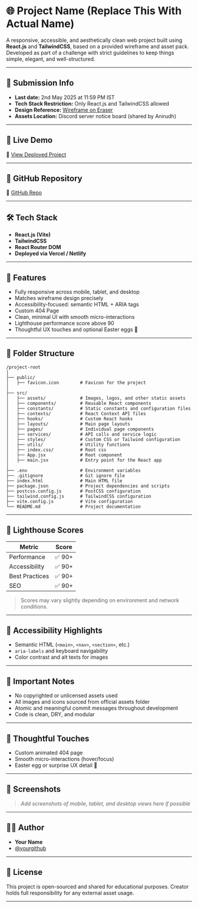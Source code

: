 # 🌐 Project Name (Replace This With Actual Name)

A responsive, accessible, and aesthetically clean web project built using **React.js** and **TailwindCSS**, based on a provided wireframe and asset pack. Developed as part of a challenge with strict guidelines to keep things simple, elegant, and well-structured.

---

## 📅 Submission Info

- **Last date:** 2nd May 2025 at 11:59 PM IST
- **Tech Stack Restriction:** Only React.js and TailwindCSS allowed
- **Design Reference:** [Wireframe on Eraser](https://app.eraser.io/workspace/OVKKJzx4PRQBL7rScVg8)
- **Assets Location:** Discord server notice board (shared by Anirudh)

---

## 🔗 Live Demo

🚀 [View Deployed Project](https://your-deployed-link.vercel.app)

---

## 📂 GitHub Repository

🔗 [GitHub Repo](https://github.com/yourusername/your-repo-name)

---

## 🛠️ Tech Stack

- **React.js (Vite)**
- **TailwindCSS**
- **React Router DOM**
- **Deployed via Vercel / Netlify**

---

## 🎨 Features

- Fully responsive across mobile, tablet, and desktop
- Matches wireframe design precisely
- Accessibility-focused: semantic HTML + ARIA tags
- Custom 404 Page
- Clean, minimal UI with smooth micro-interactions
- Lighthouse performance score above 90
- Thoughtful UX touches and optional Easter eggs 🐣

---

## 📁 Folder Structure

```
/project-root
│
├── public/
│   ├── favicon.icon        # Favicon for the project
│
├── src/
│   ├── assets/             # Images, logos, and other static assets
│   ├── components/         # Reusable React components
│   ├── constants/          # Static constants and configuration files
│   ├── contexts/           # React Context API files
│   ├── hooks/              # Custom React hooks
│   ├── layouts/            # Main page layouts
│   ├── pages/              # Individual page components
│   ├── services/           # API calls and service logic
│   ├── styles/             # Custom CSS or Tailwind configuration
│   ├── utils/              # Utility functions
│   ├── index.css/          # Root css
│   ├── App.jsx             # Root component
│   ├── main.jsx            # Entry point for the React app
│
├── .env                    # Environment variables
├── .gitignore              # Git ignore file
├── index.html              # Main HTML file
├── package.json            # Project dependencies and scripts
├── postcss.config.js       # PostCSS configuration
├── tailwind.config.js      # TailwindCSS configuration
├── vite.config.js          # Vite configuration
└── README.md               # Project documentation
```

---

## 🧪 Lighthouse Scores

| Metric         | Score |
|----------------|-------|
| Performance    |  ✅ 90+ |
| Accessibility  |  ✅ 90+ |
| Best Practices |  ✅ 90+ |
| SEO            |  ✅ 90+ |

> Scores may vary slightly depending on environment and network conditions.

---

## 🤖 Accessibility Highlights

- Semantic HTML (`<main>`, `<nav>`, `<section>`, etc.)
- `aria-labels` and keyboard navigability
- Color contrast and alt texts for images

---

## 📌 Important Notes

- No copyrighted or unlicensed assets used
- All images and icons sourced from official assets folder
- Atomic and meaningful commit messages throughout development
- Code is clean, DRY, and modular

---

## 🧠 Thoughtful Touches

- Custom animated 404 page
- Smooth micro-interactions (hover/focus)
- Easter egg or surprise UX detail 🐣

---

## 📸 Screenshots

> _Add screenshots of mobile, tablet, and desktop views here if possible_

---

## 👨‍💻 Author

- **Your Name**
- [@yourgithub](https://github.com/yourusername)

---

## 📃 License

This project is open-sourced and shared for educational purposes. Creator holds full responsibility for any external asset usage.

---

